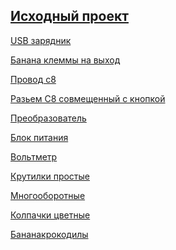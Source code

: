 [Исходный проект](https://alexgyver.ru/lbp/)
---
[USB зарядник](https://ru.aliexpress.com/item/1Pcs-5V-USB-Output-Converter-DC-7V-24V-To-5V-3A-Step-Down-Buck-KIS3R33S-Module/32648793015.html?ws_ab_test=searchweb0_0%252Csearchweb201602_3_10065_10068_433_434_10136_10137_10138_10060_10062_10056_10055_10054_302_10059_10099_10103_10102_10096_10052_10053_10050_10107_10051_10106_10084_10117_10083_10119_10080_10082_10081_10110_10111_10112_10113_10114_10078_10079_10073_10070_10122_10123_10120_10126_6000000_10127_10124_10125-10051_10112_10120%252Csearchweb201603_1%252Cafswitch_1_afChannel%252CppcSwitch_5%252Csingle_sort_0_total_tranpro_desc&btsid=753fd826-333b-4b8d-9563-3a3a3de1b835&algo_expid=1157f8ea-e120-40f6-bcbb-e31e922dc687-2&algo_pvid=1157f8ea-e120-40f6-bcbb-e31e922dc687&af=56737&cv=8423533&cn=41pbql25oboex2wgw8td4oh700y54shc&dp=v5_41pbql25oboex2wgw8td4oh700y54shc&mall_affr=pr1&aff_platform=default&cpt=1531370526503&sk=w7g3xag&aff_trace_key=4992027cffb34374b0f1f983617565c4-1531370526503-04899-w7g3xag&terminal_id=96af4ea468564c59a489d822f9943942)

[Банана клеммы на выход](
https://ru.aliexpress.com/item/Top-Selling-High-Qualtiy-Couple-Terminals-Red-Black-Connector-Amplifier-Terminal-Binding-Post-Banana-Speaker-Plug/32721475121.html?ws_ab_test=searchweb0_0%252Csearchweb201602_3_10065_10068_433_434_10136_10137_10138_10060_10062_10056_10055_10054_302_10059_10099_10103_10102_10096_10052_10053_10050_10107_10051_10106_10084_10117_10083_10119_10080_10082_10081_10110_10111_10112_10113_10114_10078_10079_10073_10070_10122_10123_10120_10126_6000000_10127_10124_10125-6000000_10119_302%252Csearchweb201603_1%252Cafswitch_1_afChannel%252CppcSwitch_5%252Csingle_sort_0_total_tranpro_desc&btsid=e5d44f0c-0903-4786-9cb6-d381df10aff8&algo_expid=c41498b4-fe58-4c08-ac3d-91f1bd9c7475-0&algo_pvid=c41498b4-fe58-4c08-ac3d-91f1bd9c7475&af=56737&cv=8423533&cn=43pbqlc36psi84o79cw49w9k0i4k78my&dp=v5_43pbqlc36psi84o79cw49w9k0i4k78my&mall_affr=pr1&aff_platform=default&cpt=1531370883933&sk=w7g3xag&aff_trace_key=b0d8d1f57dd6473190e4396dcf009b4c-1531370883933-04870-w7g3xag&terminal_id=96af4ea468564c59a489d822f9943942)

[Провод c8](
https://ru.aliexpress.com/item/60CM-Short-EU-Power-cable-cord-Figure-8-C7-to-Euro-Eu-European-2-pin-AC/32525358041.html?scm=1007.13441.37946.0&amp&pvid=b261d2a1-d402-42a8-aafb-ea687902da32&amp&tpp=1&aff_platform=aaf&af=56737&cv=8423533&cn=43pbqlcx9xfr5mga284qhlw3xoc1349x&dp=v5_43pbqlcx9xfr5mga284qhlw3xoc1349x&mall_affr=pr1&aff_platform=default&cpt=1531370913487&sk=w7g3xag&aff_trace_key=ebd4f93be1a04376a8a1aa477af76b25-1531370913487-02183-w7g3xag&terminal_id=96af4ea468564c59a489d822f9943942)

[Разьем С8 совмещенный с кнопкой](
https://ru.aliexpress.com/item/Generic-1PC-IEC320-C8-Power-Cord-Inlet-Socket-receptacle-With-ON-OFF-Red-Light-Rocker-Switch/32811172562.html?algo_expid=a0df300a-d214-4512-9017-15048cdcff05-5&algo_pvid=a0df300a-d214-4512-9017-15048cdcff05&priceBeautifyAB=0&spm=a2g0v.search0204.3.37.703f5c9d8sr0n3&ws_ab_test=searchweb0_0%252Csearchweb201602_3_10152_10151_10065_10068_10344_10342_10343_10340_10341_10696_10084_10083_10618_10307_10301_10846_10059_100031_524_10103_10624_10623_10622_10621_10620%252Csearchweb201603_43%252CppcSwitch_3_ppcChannel&dp=2771752e2eca185cdd812d0a9841fbc3&af=137322&cv=47843&afref=&mall_affr=pr3&aff_platform=aaf&cpt=1531371017128&sk=VnYZvQVf&aff_trace_key=bc9bb54bba264b14b6604462b2308138-1531371017128-09224-VnYZvQVf&terminal_id=96af4ea468564c59a489d822f9943942)

[Преобразователь](
https://ru.aliexpress.com/item/DC-DC-CC-CV-Buck-Converter-Volt-Step-Down-12V-19V-24V-Car-Laptop-Power-Supply/32822603345.html?ws_ab_test=searchweb0_0%252Csearchweb201602_1_10065_10344_10068_10342_10343_10340_10341_10543_10084_10083_10618_10307_10301_10313_10059_5722311_10534_100031_10103_441_10624_442_520_10623_10622_10621_10620_10142_10125%252Csearchweb201603_1%252CppcSwitch_5_ppcChannel&algo_expid=166d5e3b-eedf-45fb-bd98-040a4c1ff062-2&algo_pvid=166d5e3b-eedf-45fb-bd98-040a4c1ff062&transAbTest=ae803_4&priceBeautifyAB=0&af=56737&cv=27895775&cn=43pbqlix5i90robmhio14mlkah2czxp4&dp=v5_43pbqlix5i90robmhio14mlkah2czxp4&mall_affr=pr1&aff_platform=default&cpt=1531371129557&sk=w7g3xag&aff_trace_key=9469a66fc3ca430996d919ac3f604a46-1531371129557-03943-w7g3xag&terminal_id=96af4ea468564c59a489d822f9943942)

[Блок питания](
https://ru.aliexpress.com/item/AC-85-265V-Input-DC24V-Switching-Power-Supply-Board-AC-DC-Power-Module-24V-6A-100W/32585351223.html?ws_ab_test=searchweb0_0%252Csearchweb201602_5_10152_10065_10151_10068_10209_5400011_5430020_5410020_10307_10301_10137_10060_439_10155_10154_10056_10055_10054_10059_100031_10099_10103_10102_10169_10052_10053_10142_10107_10050_10051_5380020_10084_10083_10119_5370020_10080_10082_10081_10110_10111_10112_5390011_10113_10114_10311_10312_10313_10314_10315_10078_10079_10210_10073_10120_5420011_10125-10120%252Csearchweb201603_16%252CppcSwitch_5&btsid=32f6fbee-fe1a-48e8-bf23-1360415ed1d0&algo_expid=60e4af70-e03a-4d97-b66a-0a14306b9b01-1&algo_pvid=60e4af70-e03a-4d97-b66a-0a14306b9b01&af=56737&cv=8423533&cn=43pbqmp1xzewii81g206gopi260ks8b3&dp=v5_43pbqmp1xzewii81g206gopi260ks8b3&mall_affr=pr1&aff_platform=default&cpt=1531372646121&sk=w7g3xag&aff_trace_key=01bc58fdf3c64001ad44bd783ff13140-1531372646121-07038-w7g3xag&terminal_id=96af4ea468564c59a489d822f9943942)

[Вольтметр](
https://ru.aliexpress.com/item/Digital-DC-200V-0-10A-Voltmeter-Ammeter-Red-Blue-LED-Dual-Display-for-12v-24v-Car/32605732878.html?af=56737&cv=8423533&cn=43pbqmsgm2b9o0ufnpx3tjf3ftu9ksit&dp=v5_43pbqmsgm2b9o0ufnpx3tjf3ftu9ksit&mall_affr=pr1&aff_platform=default&cpt=1531372768325&sk=w7g3xag&aff_trace_key=d4218df1ebed4a8c8512e333b1b34d3a-1531372768325-02937-w7g3xag&terminal_id=96af4ea468564c59a489d822f9943942)

[Крутилки простые](
https://ru.aliexpress.com/item/10-Pcs-High-Quality-B10K-Linear-Potentiometer-15mm-Shaft-With-Nuts-And-Washers-Hot-WH148-10K/32410988546.html?ws_ab_test=searchweb0_0%252Csearchweb201602_3_10065_10068_433_434_10136_10137_10138_10060_10062_10056_10055_10054_302_10059_10099_10103_10102_10096_10052_10053_10050_10107_10051_10106_10084_10117_10083_10119_10080_10082_10081_10110_10111_10112_10113_10114_5000000_10078_10079_10073_10070_10122_10123_10120_10126_10127_10124_10125%252Csearchweb201603_1%252Cafswitch_1_afChannel%252CppcSwitch_5%252Csingle_sort_0_total_tranpro_desc&btsid=ac10b7ef-b08c-4a72-bf70-5e1a904521df&algo_expid=f203e624-caf5-402d-8420-29d98b6a22d5-1&algo_pvid=f203e624-caf5-402d-8420-29d98b6a22d5&af=56737&cv=8423533&cn=43pbqmug63bdbmenhlomg9hqzwhxvret&dp=v5_43pbqmug63bdbmenhlomg9hqzwhxvret&mall_affr=pr1&aff_platform=default&cpt=1531372840599&sk=w7g3xag&aff_trace_key=635132680e7f43c689f510db6b53e9a5-1531372840599-01252-w7g3xag&terminal_id=96af4ea468564c59a489d822f9943942)

[Многооборотные](
https://ru.aliexpress.com/item/3590S-2-103L-3590S-10K-ohm-Precision-Multiturn-Potentiometer-10-Ring-Adjustable-Resistor/32440998144.html?af=56737&cv=8423533&cn=43pbqmvmdsu109fb4ywh7u5irzz12p93&dp=v5_43pbqmvmdsu109fb4ywh7u5irzz12p93&mall_affr=pr1&aff_platform=default&cpt=1531372882551&sk=w7g3xag&aff_trace_key=bc34603d80db4e5f814bb3ed4a194a09-1531372882551-02310-w7g3xag&terminal_id=96af4ea468564c59a489d822f9943942)

[Колпачки цветные](
https://ru.aliexpress.com/item/16pcsFree-shipping-Potentiometer-knob-switch-cap-Inside-diameter-6mm-outside-diameter-15mm-high-17mm-4-color/32567257546.html?af=56737&cv=8423533&cn=43pbqmwg9gb82bi5lzfn16eiz7r3dsu1&dp=v5_43pbqmwg9gb82bi5lzfn16eiz7r3dsu1&mall_affr=pr1&aff_platform=default&cpt=1531372913218&sk=w7g3xag&aff_trace_key=a3aef3d6e47c4d3db6bbf9458e6e1a5a-1531372913218-08727-w7g3xag&terminal_id=96af4ea468564c59a489d822f9943942)

[Бананакрокодилы](
https://ru.aliexpress.com/item/4mm-Injection-Banana-Plug-To-Shrouded-Copper-Electrical-Clamp-Alligator-Clip-Test-Cable-Leads-1M-For/32609356447.html?ws_ab_test=searchweb0_0%25252Csearchweb201602_3_10065_10068_433_434_10136_10137_10138_10060_10062_10056_10055_10054_302_10059_10099_10103_10102_10096_10052_10053_10050_10107_10051_10106_10084_10117_10083_10119_10080_10082_10081_10110_10111_10112_10113_10114_10078_10079_10073_10070_10122_10123_10120_10126_6000000_10127_10124_10125-10050_10112_10120%25252Csearchweb201603_1%25252Cafswitch_1_afChannel%25252CppcSwitch_5%25252Csingle_sort_0_total_tranpro_desc&btsid=4c74457f-ac50-4762-958b-897dec7008f3&algo_expid=9a1ef794-4706-4b00-870e-bae1e015ea66-1&algo_pvid=9a1ef794-4706-4b00-870e-bae1e015ea66&aff_platform=aaf&af=56737&cv=8423533&cn=43pbqmzldbey0crlz1y31lzjoxgnoi09&dp=v5_43pbqmzldbey0crlz1y31lzjoxgnoi09&mall_affr=pr1&aff_platform=default&cpt=1531373025401&sk=w7g3xag&aff_trace_key=13a6f909273043a5ba783a561c3c2f10-1531373025401-03428-w7g3xag&terminal_id=96af4ea468564c59a489d822f9943942)

